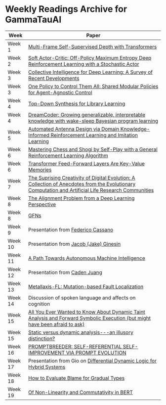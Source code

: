# Weekly Readings Archive for GammaTauAI

| Week   | Paper                                                                                                          |
|--------|----------------------------------------------------------------------------------------------------------------|
| Week 1 | [Multi-Frame Self-Supervised Depth with Transformers](https://arxiv.org/pdf/2204.07616.pdf)                  |
| Week 2 | [Soft Actor-Critic: Off-Policy Maximum Entropy Deep Reinforcement Learning with a Stochastic Actor](https://arxiv.org/pdf/1801.01290.pdf) |
| Week 3 | [Collective Intelligence for Deep Learning: A Survey of Recent Developments](https://browse.arxiv.org/pdf/2111.14377.pdf)                                        |
| Week 3 | [One Policy to Control Them All: Shared Modular Policies for Agent-Agnostic Control](https://arxiv.org/pdf/2007.04976.pdf) |
| Week 4 | [Top-Down Synthesis for Library Learning](https://arxiv.org/pdf/2211.16605.pdf)  |
| Week 4 | [DreamCoder: Growing generalizable, interpretable knowledge with wake-sleep Bayesian program learning](https://arxiv.org/pdf/2006.08381.pdf) |
| Week 5 | [Automated Antenna Design via Domain Knowledge-Informed Reinforcement Learning and Imitation Learning](https://ieeexplore.ieee.org/stamp/stamp.jsp?tp=&arnumber=10102809&tag=1) |
| Week 6 | [Mastering Chess and Shogi by Self-Play with a General Reinforcement Learning Algorithm](https://arxiv.org/abs/1712.01815) |
| Week 6 | [Transformer Feed-Forward Layers Are Key-Value Memories](https://arxiv.org/pdf/2012.14913.pdf) |
| Week 7 | [The Suprising Creativity of Digital Evolution: A Collection of Anecdotes from the Evolutionary Computation and Artificial Life Research Communities](https://arxiv.org/pdf/1803.03453.pdf) |
| Week 8 | [The Alignment Problem from a Deep Learning Perspective](https://arxiv.org/pdf/2209.00626.pdf) |
| Week 8 | [GFNs](https://yoshuabengio.org/2022/03/05/generative-flow-networks/) |
| Week 9 | Presentation from [Federico Cassano](https://github.com/cassanof) |
| Week 10 | Presentation from [Jacob (Jake) Ginesin](https://jakegines.in/) |
| Week 11 | [A Path Towards Autonomous Machine Intelligence](https://openreview.net/pdf?id=BZ5a1r-kVsf) |
| Week 12 | Presentation from [Caden Juang](https://cadenjuang.me/) |
| Week 13 | [Metallaxis-FL: Mutation-based Fault Localization](http://pages.cs.aueb.gr/~mpapad/papers/STVR2013.pdf) |
| Week 14 | Discussion of spoken language and affects on cognition |
| Week 15 | [All You Ever Wanted to Know About Dynamic Taint Analysis and Forward Symbolic Execution (but might have been afraid to ask)](https://edmcman.github.io/papers/oakland10.pdf) |
| Week 15 | [Static versus dynamic analysis---an illusory distinction?](https://www.humprog.org/~stephen//blog/research/static-and-dynamic-analyses.html) |
| Week 16 | [PROMPTBREEDER: SELF-REFERENTIAL SELF-IMPROVEMENT VIA PROMPT EVOLUTION](https://arxiv.org/pdf/2309.16797.pdf) |
| Week 17 | Presentation from Gio on [Differential Dynamic Logic for Hybrid Systems](https://link.springer.com/content/pdf/10.1007/s10817-008-9103-8.pdf) |
| Week 18 | [How to Evaluate Blame for Gradual Types](https://dl.acm.org/doi/pdf/10.1145/3473573) |
| Week 19 | [Of Non-Linearity and Commutativity in BERT](https://arxiv.org/pdf/2101.04547.pdf) |
